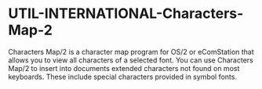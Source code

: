 UTIL-INTERNATIONAL-Characters-Map-2
===================================

Characters Map/2 is a character map program for OS/2 or eComStation that allows you to view all characters of a selected font. You can use Characters Map/2 to insert into documents extended characters not found on most keyboards. These include special characters provided in symbol fonts. 
